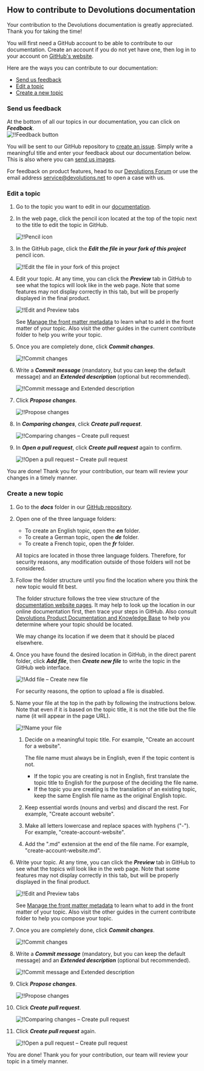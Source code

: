 ## How to contribute to Devolutions documentation

Your contribution to the Devolutions documentation is greatly appreciated. Thank you for taking the time!

You will first need a GitHub account to be able to contribute to our documentation. Create an account if you do not yet have one, then log in to your account on [GitHub's website](https://github.com/).

Here are the ways you can contribute to our documentation:  
* [Send us feedback](#send-us-feedback)
* [Edit a topic](#edit-a-topic)
* [Create a new topic](#create-a-new-topic)

### Send us feedback

At the bottom of all our topics in our documentation, you can click on ***Feedback***.  
![!!Feedback button](https://webdevolutions.azureedge.net/docs/common/contribute_feedback_button.png) 

You will be sent to our GitHub repository to [create an issue](https://github.com/Devolutions/doc/issues). Simply write a meaningful title and enter your feedback about our documentation below. This is also where you can [send us images](https://github.com/Devolutions/doc/blob/master/contribute/images.md).  

For feedback on product features, head to our [Devolutions Forum](https://forum.devolutions.net/) or use the email address [service@devolutions.net](mailto:service@devolutions.net) to open a case with us.

### Edit a topic

1. Go to the topic you want to edit in our [documentation](https://docs.devolutions.net/).
1. In the web page, click the pencil icon located at the top of the topic next to the title to edit the topic in GitHub.

   ![!!Pencil icon](https://webdevolutions.azureedge.net/docs/common/contribute_pencil_icon.png) 

1. In the GitHub page, click the ***Edit the file in your fork of this project*** pencil icon.

   ![!!Edit the file in your fork of this project](https://webdevolutions.azureedge.net/docs/common/contribute_github_edit.png) 

1. Edit your topic. At any time, you can click the ***Preview*** tab in GitHub to see what the topics will look like in the web page. Note that some features may not display correctly in this tab, but will be properly displayed in the final product.

   ![!!Edit and Preview tabs](https://webdevolutions.azureedge.net/docs/common/contribute_edit_preview_tabs.png) 

   See [Manage the front matter metadata](front-matter-metadata.md) to learn what to add in the front matter of your topic. Also visit the other guides in the current contribute folder to help you write your topic.

1. Once you are completely done, click ***Commit changes***.

   ![!!Commit changes](https://webdevolutions.azureedge.net/docs/common/contribute_commit_changes.png) 

1. Write a ***Commit message*** (mandatory, but you can keep the default message) and an ***Extended description*** (optional but recommended).

   ![!!Commit message and Extended description](https://webdevolutions.azureedge.net/docs/common/contribute_commit_message_extended_description.png) 

1. Click ***Propose changes***.

   ![!!Propose changes](https://webdevolutions.azureedge.net/docs/common/contribute_propose_changes.png) 

1. In ***Comparing changes***, click ***Create pull request***.

   ![!!Comparing changes – Create pull request](https://webdevolutions.azureedge.net/docs/common/contribute_create_pull_request.png) 

1. In ***Open a pull request***, click ***Create pull request*** again to confirm.

   ![!!Open a pull request – Create pull request](https://webdevolutions.azureedge.net/docs/common/contribute_create_pull_request_2.png) 

You are done! Thank you for your contribution, our team will review your changes in a timely manner.

### Create a new topic

1. Go to the ***docs*** folder in our [GitHub repository](https://github.com/Devolutions/doc/tree/master/docs).
1. Open one of the three language folders:
    * To create an English topic, open the ***en*** folder.
    * To create a German topic, open the ***de*** folder.
    * To create a French topic, open the ***fr*** folder.  

   All topics are located in those three language folders. Therefore, for security reasons, any modification outside of those folders will not be considered.

1. Follow the folder structure until you find the location where you think the new topic would fit best.

   The folder structure follows the tree view structure of the [documentation website pages](https://docs.devolutions.net/). It may help to look up the location in our online documentation first, then trace your steps in GitHub. Also consult [Devolutions Product Documentation and Knowledge Base](devolutions-documentation-knowledge-base.md) to help you determine where your topic should be located.  

   We may change its location if we deem that it should be placed elsewhere.

1. Once you have found the desired location in GitHub, in the direct parent folder, click ***Add file***, then ***Create new file*** to write the topic in the GitHub web interface.

   ![!!Add file – Create new file](https://webdevolutions.azureedge.net/docs/common/contribute_create_new_file.png) 

   For security reasons, the option to upload a file is disabled.

1. Name your file at the top in the path by following the instructions below. Note that even if it is based on the topic title, it is not the title but the file name (it will appear in the page URL).

   ![!!Name your file](https://webdevolutions.azureedge.net/docs/common/contribute_name_your_file.png) 

   1. Decide on a meaningful topic title. For example, "Create an account for a website". 

      The file name must always be in English, even if the topic content is not.  
      * If the topic you are creating is not in English, first translate the topic title to English for the purpose of the deciding the file name.  
      * If the topic you are creating is the translation of an existing topic, keep the same English file name as the original English topic.

   1. Keep essential words (nouns and verbs) and discard the rest. For example, "Create account website".
   1. Make all letters lowercase and replace spaces with hyphens ("-"). For example, "create-account-website".
   1. Add the ".md" extension at the end of the file name. For example, "create-account-website.md".  

1. Write your topic. At any time, you can click the ***Preview*** tab in GitHub to see what the topics will look like in the web page. Note that some features may not display correctly in this tab, but will be properly displayed in the final product.

   ![!!Edit and Preview tabs](https://webdevolutions.azureedge.net/docs/common/contribute_edit_preview_tabs.png) 

   See [Manage the front matter metadata](front-matter-metadata.md) to learn what to add in the front matter of your topic. Also visit the other guides in the current contribute folder to help you compose your topic.

1. Once you are completely done, click ***Commit changes***. 

   ![!!Commit changes](https://webdevolutions.azureedge.net/docs/common/contribute_commit_changes.png) 

1. Write a ***Commit message*** (mandatory, but you can keep the default message) and an ***Extended description*** (optional but recommended).

   ![!!Commit message and Extended description](https://webdevolutions.azureedge.net/docs/common/contribute_commit_message_extended_description.png) 

1. Click ***Propose changes***.

   ![!!Propose changes](https://webdevolutions.azureedge.net/docs/common/contribute_propose_changes.png) 

1. Click ***Create pull request***.

   ![!!Comparing changes – Create pull request](https://webdevolutions.azureedge.net/docs/common/contribute_create_pull_request.png) 

1. Click ***Create pull request*** again.

   ![!!Open a pull request – Create pull request](https://webdevolutions.azureedge.net/docs/common/contribute_create_pull_request_2.png) 

You are done! Thank you for your contribution, our team will review your topic in a timely manner.
